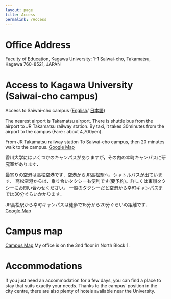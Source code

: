 ```yaml
---
layout: page
title: Access
permalink: /Access
---
```


# Office Address
Faculty of Education, Kagawa University:
1-1 Saiwai-cho, Takamatsu, Kagawa 760-8521, JAPAN

# Access to Kagawa University (Saiwai-cho campus)

Access to Saiwai-cho campus ([English](http://www.ed.kagawa-u.ac.jp/english/access/access.html)/ [日本語](https://www.ed.kagawa-u.ac.jp/access/access.html))

The nearest airport is Takamatsu airport. There is shuttle bus from the airport to JR Takamatsu railway station. By taxi, it takes 30minutes from the airport to the campus (Fare : about 4,700yen).

From JR Takamatsu railway station To Saiwai-cho campus, then 20 minutes walk to the campus. [Google Map](https://goo.gl/maps/JrQYj)


香川大学にはいくつかのキャンパスがありますが，その内の幸町キャンパスに研究室があります．

最寄りの空港は高松空港です．空港からJR高松駅へ，シャトルバスが出ています． 高松空港からは、乗り合いタクシーも便利です(要予約)。詳しくは東讃タクシーにお問い合わせください。 一般のタクシーだと空港から幸町キャンパスまでは30分ぐらいかかります．

JR高松駅から幸町キャンパスは徒歩で15分から20分ぐらいの距離です． [Google Map](https://goo.gl/maps/JrQYj)

# Campus map

[Campus Map](http://www.ed.kagawa-u.ac.jp/english/access/campus.html)
My office is on the 3nd floor in North Block 1.

# Accommodations

If you just need an accommodation for a few days, you can find a place to stay that suits exactly your needs. Thanks to the campus’ position in the city centre, there are also plenty of hotels available near the University.
